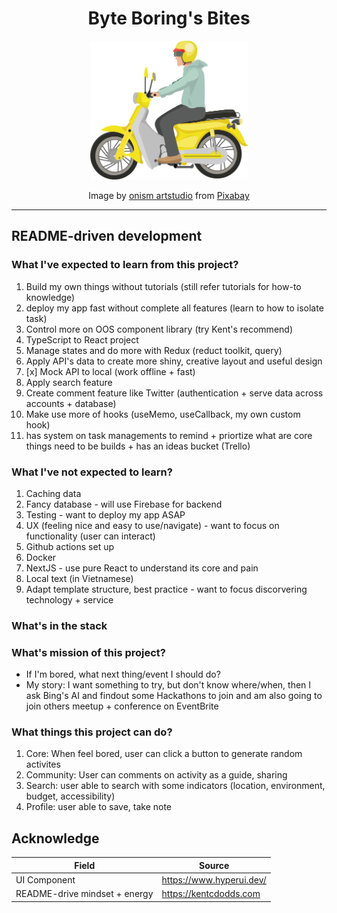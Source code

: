 <div align="center">
	<h1 >Byte Boring's Bites</h1>
	<img src="./readme_assets/motorbike-1280.png" tag="a person ride a motorbike, in yellow color theme" width="50%">
	<p>Image by <a href="https://pixabay.com/users/onismstd-31478080/?utm_source=link-attribution&amp;utm_medium=referral&amp;utm_campaign=image&amp;utm_content=7914313">onism artstudio</a> from <a href="https://pixabay.com//?utm_source=link-attribution&amp;utm_medium=referral&amp;utm_campaign=image&amp;utm_content=7914313">Pixabay</a></p>
</div>

<hr/>

## README-driven development

### What I've expected to learn from this project?

1. Build my own things without tutorials (still refer tutorials for how-to knowledge)
2. deploy my app fast without complete all features (learn to how to isolate task)
3. Control more on OOS component library (try Kent's recommend)
4. TypeScript to React project
5. Manage states and do more with Redux (reduct toolkit, query)
6. Apply API's data to create more shiny, creative layout and useful design
7. [x] Mock API to local (work offline + fast)
8. Apply search feature
9. Create comment feature like Twitter (authentication + serve data across accounts + database)
10. Make use more of hooks (useMemo, useCallback, my own custom hook)
11. has system on task managements to remind + priortize what are core things need to be builds + has an ideas bucket (Trello)

### What I've not expected to learn?

1. Caching data
2. Fancy database - will use Firebase for backend
3. Testing - want to deploy my app ASAP
4. UX (feeling nice and easy to use/navigate) - want to focus on functionality (user can interact)
5. Github actions set up
6. Docker
7. NextJS - use pure React to understand its core and pain
8. Local text (in Vietnamese)
9. Adapt template structure, best practice - want to focus discorvering technology + service

### What's in the stack

<!--
- [Remix](https://remix.run) is the Web Framework of choice
- [Fly app deployment](https://fly.io) with [Docker](https://www.docker.com/)
- Multi-region, distributed, production-ready
  [SQLite Database](https://sqlite.org) with
  [LiteFS](https://fly.io/docs/litefs/).
- Healthcheck endpoint for
  [Fly backups region fallbacks](https://fly.io/docs/reference/configuration/#services-http_checks)
- [GitHub Actions](https://github.com/features/actions) for deploy on merge to
  production and staging environments
- Email/Password Authentication with
  [cookie-based sessions](https://remix.run/utils/sessions#md-createcookiesessionstorage)
  with email sending via [Mailgun](https://www.mailgun.com/) and forgot
  password/password reset support.
- Role-based User Permissions.
- Database ORM with [Prisma](https://prisma.io)
- Caching via [cachified](https://npm.im/cachified): Both in-memory and
  SQLite-based (with
  [better-sqlite3](https://github.com/WiseLibs/better-sqlite3))
- Styling with [Tailwind](https://tailwindcss.com/)
- An excellent, customizable styling library with
  [Radix UI](https://www.radix-ui.com/)
- End-to-end testing with [Playwright](https://playwright.dev/)
- Local third party request mocking with [MSW](https://mswjs.io)
- Unit testing with [Vitest](https://vitest.dev) and
  [Testing Library](https://testing-library.com) with pre-configured Test
  Database
- Code formatting with [Prettier](https://prettier.io)
- Linting with [ESLint](https://eslint.org)
- Static Types with [TypeScript](https://typescriptlang.org)
- Runtime schema validation with [zod](https://zod.dev)
 -->

### What's mission of this project?

- If I'm bored, what next thing/event I should do?
- My story: I want something to try, but don't know where/when, then I ask Bing's AI and findout some Hackathons to join and am also going to join others meetup + conference on EventBrite

### What things this project can do?

1. Core: When feel bored, user can click a button to generate random activites
2. Community: User can comments on activity as a guide, sharing
3. Search: user able to search with some indicators (location, environment, budget, accessibility)
4. Profile: user able to save, take note

## Acknowledge

| Field                         | Source                     |
| ----------------------------- | -------------------------- |
| UI Component                  | <https://www.hyperui.dev/> |
| README-drive mindset + energy | <https://kentcdodds.com>   |
